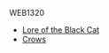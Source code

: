 WEB1320

<ul>
    <li> <a href="intro_to_html/index.html" target="_blank">Lore of the Black Cat</a></li>
    <li> <a href="html5_intro_css/index.html" target="_blank">Crows</a></li>
<ul>